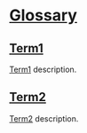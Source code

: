 # [Glossary](#glossary)

## [Term1](#term1)

[Term1][1] description.

## [Term2](#term2)

[Term2][2] description.

[1]: #term1 "Term1 description."

[2]: #term2 "Term2 description."
